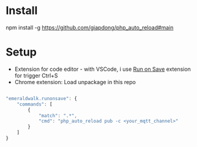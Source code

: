 # Install

npm install -g https://github.com/giapdong/php_auto_reload#main

# Setup

- Extension for code editor - with VSCode, i use [Run on Save](https://marketplace.visualstudio.com/items?itemName=emeraldwalk.RunOnSave) extension for trigger Ctrl+S
- Chrome extension: Load unpackage in this repo

```javascript

"emeraldwalk.runonsave": {
	"commands": [
		{
			"match": ".*",
			"cmd": "php_auto_reload pub -c <your_mqtt_channel>"
		}
	]
}

```